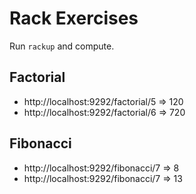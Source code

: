 # Rack Exercises

Run `rackup` and compute.

## Factorial

* http://localhost:9292/factorial/5 => 120
* http://localhost:9292/factorial/6 => 720

## Fibonacci

* http://localhost:9292/fibonacci/7 => 8
* http://localhost:9292/fibonacci/7 => 13
